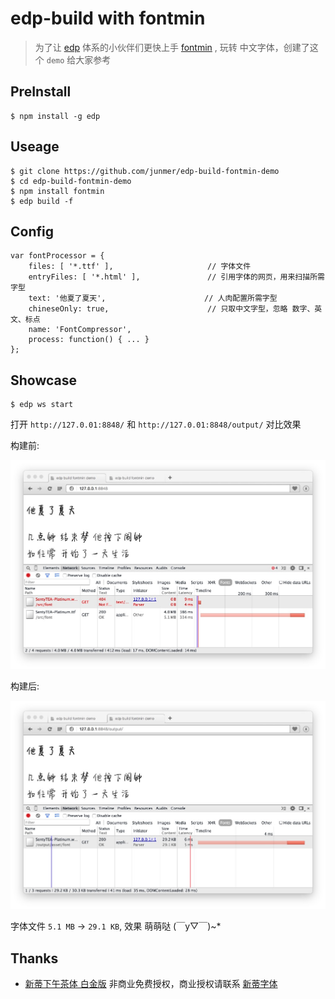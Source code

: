# edp-build with fontmin

> 为了让 [edp](https://github.com/ecomfe/edp) 体系的小伙伴们更快上手 [fontmin](https://github.com/junmer/fontmin) , 玩转 中文字体，创建了这个 `demo` 给大家参考

## PreInstall

```
$ npm install -g edp
```

## Useage

```
$ git clone https://github.com/junmer/edp-build-fontmin-demo
$ cd edp-build-fontmin-demo
$ npm install fontmin
$ edp build -f
```

## Config

```
var fontProcessor = {
    files: [ '*.ttf' ],                     // 字体文件
    entryFiles: [ '*.html' ],               // 引用字体的网页，用来扫描所需字型
    text: '他夏了夏天',                      // 人肉配置所需字型
    chineseOnly: true,						// 只取中文字型，忽略 数字、英文、标点
    name: 'FontCompressor',
    process: function() { ... }
};
```

## Showcase

```
$ edp ws start
```

打开 `http://127.0.01:8848/` 和 `http://127.0.01:8848/output/` 对比效果

构建前:

![before](./screenshot/before.png)

构建后:

![after](./screenshot/after.png)

字体文件 `5.1 MB` -> `29.1 KB`, 效果 萌萌哒  (￣y▽￣)~*

## Thanks

- [新蒂下午茶体 白金版](http://font.sentywed.com/download.htm) 非商业免费授权，商业授权请联系 [新蒂字体](http://font.sentywed.com/)
